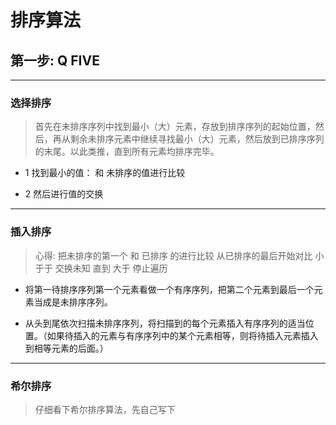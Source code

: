 # 排序算法

## 第一步: Q FIVE

---

### 选择排序

> 首先在未排序序列中找到最小（大）元素，存放到排序序列的起始位置，然后，再从剩余未排序元素中继续寻找最小（大）元素，然后放到已排序序列的末尾。以此类推，直到所有元素均排序完毕。

- 1 找到最小的值： 和 未排序的值进行比较

* 2 然后进行值的交换

---

### 插入排序

> 心得: 把未排序的第一个 和 已排序 的进行比较 从已排序的最后开始对比 小于于 交换未知 直到 大于 停止遍历

- 将第一待排序序列第一个元素看做一个有序序列，把第二个元素到最后一个元素当成是未排序序列。

* 从头到尾依次扫描未排序序列，将扫描到的每个元素插入有序序列的适当位置。（如果待插入的元素与有序序列中的某个元素相等，则将待插入元素插入到相等元素的后面。）

---

### 希尔排序

> 仔细看下希尔排序算法，先自己写下
